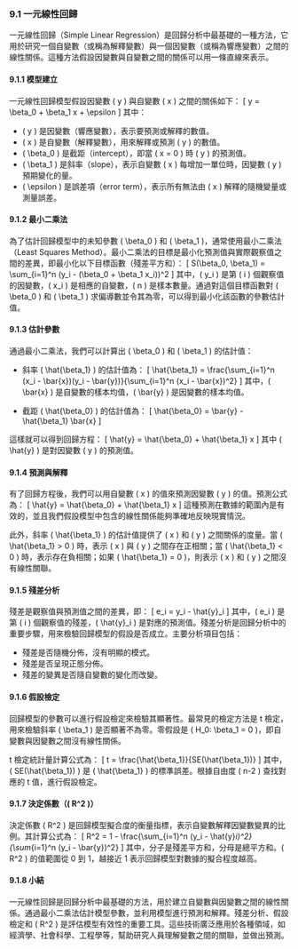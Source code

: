 ### 9.1 一元線性回歸

一元線性回歸（Simple Linear Regression）是回歸分析中最基礎的一種方法，它用於研究一個自變數（或稱為解釋變數）與一個因變數（或稱為響應變數）之間的線性關係。這種方法假設因變數與自變數之間的關係可以用一條直線來表示。

#### 9.1.1 模型建立

一元線性回歸模型假設因變數 \( y \) 與自變數 \( x \) 之間的關係如下：
\[
y = \beta_0 + \beta_1 x + \epsilon
\]
其中：
- \( y \) 是因變數（響應變數），表示要預測或解釋的數值。
- \( x \) 是自變數（解釋變數），用來解釋或預測 \( y \) 的數值。
- \( \beta_0 \) 是截距（intercept），即當 \( x = 0 \) 時 \( y \) 的預測值。
- \( \beta_1 \) 是斜率（slope），表示自變數 \( x \) 每增加一單位時，因變數 \( y \) 預期變化的量。
- \( \epsilon \) 是誤差項（error term），表示所有無法由 \( x \) 解釋的隨機變量或測量誤差。

#### 9.1.2 最小二乘法

為了估計回歸模型中的未知參數 \( \beta_0 \) 和 \( \beta_1 \)，通常使用最小二乘法（Least Squares Method）。最小二乘法的目標是最小化預測值與實際觀察值之間的差異，即最小化以下目標函數（殘差平方和）：
\[
S(\beta_0, \beta_1) = \sum_{i=1}^n (y_i - (\beta_0 + \beta_1 x_i))^2
\]
其中，\( y_i \) 是第 \( i \) 個觀察值的因變數，\( x_i \) 是相應的自變數，\( n \) 是樣本數量。通過對這個目標函數對 \( \beta_0 \) 和 \( \beta_1 \) 求偏導數並令其為零，可以得到最小化該函數的參數估計值。

#### 9.1.3 估計參數

通過最小二乘法，我們可以計算出 \( \beta_0 \) 和 \( \beta_1 \) 的估計值：
- 斜率 \( \hat{\beta_1} \) 的估計值為：
  \[
  \hat{\beta_1} = \frac{\sum_{i=1}^n (x_i - \bar{x})(y_i - \bar{y})}{\sum_{i=1}^n (x_i - \bar{x})^2}
  \]
  其中，\( \bar{x} \) 是自變數的樣本均值，\( \bar{y} \) 是因變數的樣本均值。
  
- 截距 \( \hat{\beta_0} \) 的估計值為：
  \[
  \hat{\beta_0} = \bar{y} - \hat{\beta_1} \bar{x}
  \]
  
這樣就可以得到回歸方程：
\[
\hat{y} = \hat{\beta_0} + \hat{\beta_1} x
\]
其中 \( \hat{y} \) 是對因變數 \( y \) 的預測值。

#### 9.1.4 預測與解釋

有了回歸方程後，我們可以用自變數 \( x \) 的值來預測因變數 \( y \) 的值。預測公式為：
\[
\hat{y} = \hat{\beta_0} + \hat{\beta_1} x
\]
這種預測在數據的範圍內是有效的，並且我們假設模型中包含的線性關係能夠準確地反映現實情況。

此外，斜率 \( \hat{\beta_1} \) 的估計值提供了 \( x \) 和 \( y \) 之間關係的度量。當 \( \hat{\beta_1} > 0 \) 時，表示 \( x \) 與 \( y \) 之間存在正相關；當 \( \hat{\beta_1} < 0 \) 時，表示存在負相關；如果 \( \hat{\beta_1} = 0 \)，則表示 \( x \) 和 \( y \) 之間沒有線性關聯。

#### 9.1.5 殘差分析

殘差是觀察值與預測值之間的差異，即：
\[
e_i = y_i - \hat{y}_i
\]
其中，\( e_i \) 是第 \( i \) 個觀察值的殘差，\( \hat{y}_i \) 是對應的預測值。殘差分析是回歸分析中的重要步驟，用來檢驗回歸模型的假設是否成立。主要分析項目包括：
- 殘差是否隨機分佈，沒有明顯的模式。
- 殘差是否呈現正態分佈。
- 殘差的變異是否隨自變數的變化而改變。

#### 9.1.6 假設檢定

回歸模型的參數可以進行假設檢定來檢驗其顯著性。最常見的檢定方法是 t 檢定，用來檢驗斜率 \( \beta_1 \) 是否顯著不為零。零假設是 \( H_0: \beta_1 = 0 \)，即自變數與因變數之間沒有線性關係。

t 檢定統計量計算公式為：
\[
t = \frac{\hat{\beta_1}}{SE(\hat{\beta_1})}
\]
其中，\( SE(\hat{\beta_1}) \) 是 \( \hat{\beta_1} \) 的標準誤差。根據自由度 \( n-2 \) 查找對應的 t 值，進行假設檢定。

#### 9.1.7 決定係數（\( R^2 \)）

決定係數 \( R^2 \) 是回歸模型擬合度的衡量指標，表示自變數解釋因變數變異的比例。其計算公式為：
\[
R^2 = 1 - \frac{\sum_{i=1}^n (y_i - \hat{y}_i)^2}{\sum_{i=1}^n (y_i - \bar{y})^2}
\]
其中，分子是殘差平方和，分母是總平方和。\( R^2 \) 的值範圍從 0 到 1，越接近 1 表示回歸模型對數據的擬合程度越高。

#### 9.1.8 小結

一元線性回歸是回歸分析中最基礎的方法，用於建立自變數與因變數之間的線性關係。通過最小二乘法估計模型參數，並利用模型進行預測和解釋。殘差分析、假設檢定和 \( R^2 \) 是評估模型有效性的重要工具。這些技術廣泛應用於各種領域，如經濟學、社會科學、工程學等，幫助研究人員理解變數之間的關聯，並做出預測。